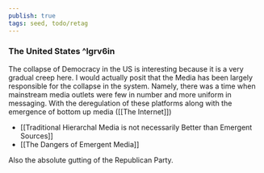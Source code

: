 ```yaml
---
publish: true
tags: seed, todo/retag
---
```

### The United States ^lgrv6in
The collapse of Democracy in the US is interesting because it is a very gradual creep here. I would actually posit that the Media has been largely responsible for the collapse in the system. Namely, there was a time when mainstream media outlets were few in number and more uniform in messaging. With the deregulation of these platforms along with the emergence of bottom up media ([[The Internet]]) 
- [[Traditional Hierarchal Media is not necessarily Better than Emergent Sources]]
- [[The Dangers of Emergent Media]]

Also the absolute gutting of the Republican Party.
